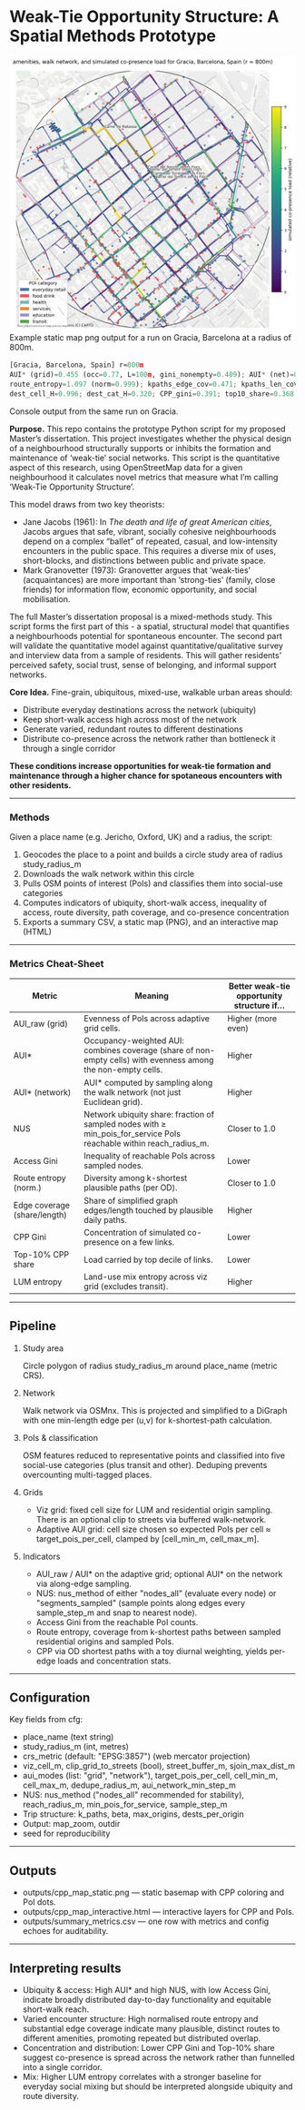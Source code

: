 # Weak-Tie Opportunity Structure: A Spatial Methods Prototype
![Co-presence map of Gràcia](docs/assets/cpp_map_static-8.png)
Example static map png output for a run on Gracia, Barcelona at a radius of 800m.
```python
[Gracia, Barcelona, Spain] r≈800m
AUI* (grid)=0.455 (occ=0.77, L≈100m, gini_nonempty=0.409); AUI* (net)=0.615 (occ=0.92, step≈50m); NUS=1.000 (method=nodes_all); AccessGini_local=0.235; LUM_no_transit=0.723 (join_share=1.00);
route_entropy=1.097 (norm=0.999); kpaths_edge_cov=0.471; kpaths_len_cov=0.478;
dest_cell_H=0.996; dest_cat_H=0.320; CPP_gini=0.391; top10_share=0.368
```
Console output from the same run on Gracia.

**Purpose.** This repo contains the prototype Python script for my proposed Master’s dissertation. This project investigates whether the physical design of a neighbourhood structurally supports or inhibits the formation and maintenance of ‘weak-tie’ social networks. This script is the quantitative aspect of this research, using OpenStreetMap data for a given neighbourhood it calculates novel metrics that measure what I’m calling ‘Weak-Tie Opportunity Structure’.

This model draws from two key theorists:

- Jane Jacobs (1961): In *The death and life of great American cities*, Jacobs argues that safe, vibrant, socially cohesive neighbourhoods depend on a complex “ballet” of repeated, casual, and low-intensity encounters in the public space. This requires a diverse mix of uses, short-blocks, and distinctions between public and private space.
- Mark Granovetter (1973): Granovetter argues that ‘weak-ties’ (acquaintances) are more important than ‘strong-ties’ (family, close friends) for information flow, economic opportunity, and social mobilisation.

The full Master’s dissertation proposal is a mixed-methods study. This script forms the first part of this - a spatial, structural model that quantifies a neighbourhoods potential for spontaneous encounter. The second part will validate the quantitative model against quantitative/qualitative survey and interview data from a sample of residents. This will gather residents’ perceived safety, social trust, sense of belonging, and informal support networks.

**Core Idea.**
Fine-grain, ubiquitous, mixed-use, walkable urban areas should:

- Distribute everyday destinations across the network (ubiquity)
- Keep short-walk access high across most of the network
- Generate varied, redundant routes to different destinations
- Distribute co-presence across the network rather than bottleneck it through a single corridor

**These conditions increase opportunities for weak-tie formation and maintenance through a higher chance for spotaneous encounters with other residents.**

---

### Methods

Given a place name (e.g. Jericho, Oxford, UK) and a radius, the script:

1. Geocodes the place to a point and builds a circle study area of radius study_radius_m
2. Downloads the walk network within this circle
3. Pulls OSM points of interest (PoIs) and classifies them into social-use categories
4. Computes indicators of ubiquity, short-walk access, inequality of access, route diversity, path coverage, and co-presence concentration
5. Exports a summary CSV, a static map (PNG), and an interactive map (HTML)

---

### Metrics Cheat-Sheet

| Metric | Meaning | Better weak-tie opportunity structure if… |
| --- | --- | --- |
| AUI_raw (grid) | Evenness of PoIs across adaptive grid cells. | Higher (more even) |
| AUI* | Occupancy-weighted AUI: combines coverage (share of non-empty cells) with evenness among the non-empty cells. | Higher |
| AUI* (network) | AUI* computed by sampling along the walk network (not just Euclidean grid). | Higher |
| NUS | Network ubiquity share: fraction of sampled nodes with ≥ min_pois_for_service PoIs reachable within reach_radius_m. | Closer to 1.0 |
| Access Gini | Inequality of reachable PoIs across sampled nodes. | Lower |
| Route entropy (norm.) | Diversity among k-shortest plausible paths (per OD). | Closer to 1.0 |
| Edge coverage (share/length) | Share of simplified graph edges/length touched by plausible daily paths. | Higher |
| CPP Gini | Concentration of simulated co-presence on a few links. | Lower |
| Top-10% CPP share | Load carried by top decile of links. | Lower |
| LUM entropy | Land-use mix entropy across viz grid (excludes transit). | Higher |

---

## Pipeline

1. Study area
    
    Circle polygon of radius study_radius_m around place_name (metric CRS).
    
2. Network
    
    Walk network via OSMnx. This is projected and simplified to a DiGraph with one min-length edge per (u,v) for k-shortest-path calculation.
    
3. PoIs & classification
    
    OSM features reduced to representative points and classified into five social-use categories (plus transit and other). Deduping prevents overcounting multi-tagged places.
    
4. Grids
    - Viz grid: fixed cell size for LUM and residential origin sampling. There is an optional clip to streets via buffered walk-network.
    - Adaptive AUI grid: cell size chosen so expected PoIs per cell ≈ target_pois_per_cell, clamped by [cell_min_m, cell_max_m].
5. Indicators
    - AUI_raw / AUI* on the adaptive grid; optional AUI* on the network via along-edge sampling.
    - NUS: nus_method of either "nodes_all" (evaluate every node) or "segments_sampled" (sample points along edges every sample_step_m and snap to nearest node).
    - Access Gini from the reachable PoI counts.
    - Route entropy, coverage from k-shortest paths between sampled residential origins and sampled PoIs.
    - CPP via OD shortest paths with a toy diurnal weighting, yields per-edge loads and concentration stats.

---

## Configuration

Key fields from cfg:

- place_name (text string)
- study_radius_m (int, metres)
- crs_metric (default: "EPSG:3857") (web mercator projection)
- viz_cell_m, clip_grid_to_streets (bool), street_buffer_m, sjoin_max_dist_m
- aui_modes (list: "grid", "network"), target_pois_per_cell, cell_min_m, cell_max_m, dedupe_radius_m, aui_network_min_step_m
- NUS: nus_method ("nodes_all" recommended for stability), reach_radius_m, min_pois_for_service, sample_step_m
- Trip structure: k_paths, beta, max_origins, dests_per_origin
- Output: map_zoom, outdir
- seed for reproducibility

---

## Outputs

- outputs/cpp_map_static.png — static basemap with CPP coloring and PoI dots.
- outputs/cpp_map_interactive.html — interactive layers for CPP and PoIs.
- outputs/summary_metrics.csv — one row with metrics and config echoes for auditability.

---

## Interpreting results

- Ubiquity & access: High AUI* and high NUS, with low Access Gini, indicate broadly distributed day-to-day functionality and equitable short-walk reach.
- Varied encounter structure: High normalised route entropy and substantial edge coverage indicate many plausible, distinct routes to different amenities, promoting repeated but distributed overlap.
- Concentration and distribution: Lower CPP Gini and Top-10% share suggest co-presence is spread across the network rather than funnelled into a single corridor.
- Mix: Higher LUM entropy correlates with a stronger baseline for everyday social mixing but should be interpreted alongside ubiquity and route diversity.
